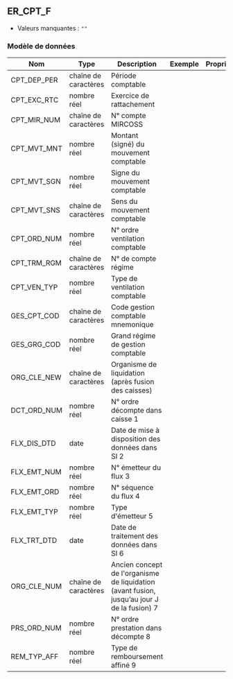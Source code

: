 ## ER_CPT_F

- Valeurs manquantes : `""`

### Modèle de données

|Nom|Type|Description|Exemple|Propriétés|
|-|-|-|-|-|
|CPT_DEP_PER|chaîne de caractères|Période comptable|||
|CPT_EXC_RTC|nombre réel|Exercice de rattachement|||
|CPT_MIR_NUM|chaîne de caractères|N° compte MIRCOSS|||
|CPT_MVT_MNT|nombre réel|Montant (signé) du mouvement comptable|||
|CPT_MVT_SGN|nombre réel|Signe du mouvement comptable|||
|CPT_MVT_SNS|chaîne de caractères|Sens du mouvement comptable|||
|CPT_ORD_NUM|nombre réel|N° ordre ventilation comptable|||
|CPT_TRM_RGM|chaîne de caractères|N° de compte régime|||
|CPT_VEN_TYP|nombre réel|Type de ventilation comptable|||
|GES_CPT_COD|chaîne de caractères|Code gestion comptable mnemonique|||
|GES_GRG_COD|nombre réel|Grand régime de gestion comptable|||
|ORG_CLE_NEW|chaîne de caractères|Organisme de liquidation (après fusion des caisses)|||
|DCT_ORD_NUM|nombre réel|N° ordre décompte dans caisse                      1|||
|FLX_DIS_DTD|date|Date de mise à disposition des données dans SI     2|||
|FLX_EMT_NUM|nombre réel|N° émetteur du flux                                                  3|||
|FLX_EMT_ORD|nombre réel|N° séquence du flux                                               4|||
|FLX_EMT_TYP|nombre réel|Type d'émetteur                                                      5|||
|FLX_TRT_DTD|date|Date de traitement des données dans SI                   6|||
|ORG_CLE_NUM|chaîne de caractères|Ancien concept de l'organisme de liquidation (avant fusion, jusqu’au jour J de la fusion)          7|||
|PRS_ORD_NUM|nombre réel|N° ordre prestation dans décompte                 8|||
|REM_TYP_AFF|nombre réel|Type de remboursement affiné                                 9|||
